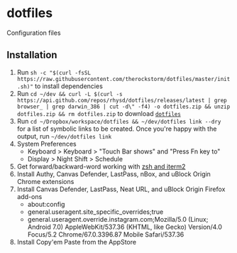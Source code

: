 # dotfiles

Configuration files

## Installation

1. Run `sh -c "$(curl -fsSL https://raw.githubusercontent.com/therockstorm/dotfiles/master/init.sh)"` to install dependencies
1. Run `cd ~/dev && curl -L $(curl -s https://api.github.com/repos/rhysd/dotfiles/releases/latest | grep browser_ | grep darwin_386 | cut -d\" -f4) -o dotfiles.zip && unzip dotfiles.zip && rm dotfiles.zip` to download [`dotfiles`](https://github.com/rhysd/dotfiles)
1. Run `cd ~/Dropbox/workspace/dotfiles && ~/dev/dotfiles link --dry` for a list of symbolic links to be created. Once you're happy with the output, run `~/dev/dotfiles link`
1. System Preferences
   - Keyboard > Keyboard > "Touch Bar shows" and "Press Fn key to"
   - Display > Night Shift > Schedule
1. Get forward/backward-word working with [zsh and iterm2](https://superuser.com/a/726781)
1. Install Authy, Canvas Defender, LastPass, nBox, and uBlock Origin Chrome extensions
1. Install Canvas Defender, LastPass, Neat URL, and uBlock Origin Firefox add-ons
   - about:config
   - general.useragent.site_specific_overrides;true
   - general.useragent.override.instagram.com;Mozilla/5.0 (Linux; Android 7.0) AppleWebKit/537.36 (KHTML, like Gecko) Version/4.0 Focus/5.2 Chrome/67.0.3396.87 Mobile Safari/537.36
1. Install Copy'em Paste from the AppStore
